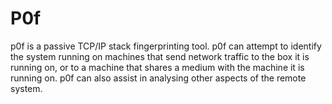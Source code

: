 # P0f

p0f is a passive TCP/IP stack fingerprinting tool. p0f can attempt to identify the system running on machines that send network traffic to the box it is running on, or to a machine that shares a medium with the machine it is running on. p0f can also assist in analysing other aspects of the remote system.